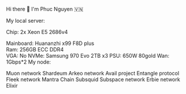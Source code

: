 Hi there 👋 I'm Phuc Nguyen 🇻🇳        
                                                                    
My local server:                          
                
Chip: 2x Xeon E5 2686v4          
 
Mainboard: Huananzhi x99 F8D plus    
Ram: 256GB ECC DDR4  
VGA: No
NVMe: Samsung 970 Evo 2TB x3
PSU: 650W 80gold
Wan: 1Gbps*2
My node:

Muon network
Shardeum
Arkeo network
Avail project
Entangle protocol
Fleek network
Mantra Chain
Subsquid
Subspace network
Erbie network
Elixir
 
